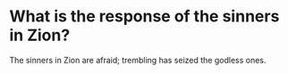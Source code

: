 # What is the response of the sinners in Zion?

The sinners in Zion are afraid; trembling has seized the godless ones.
